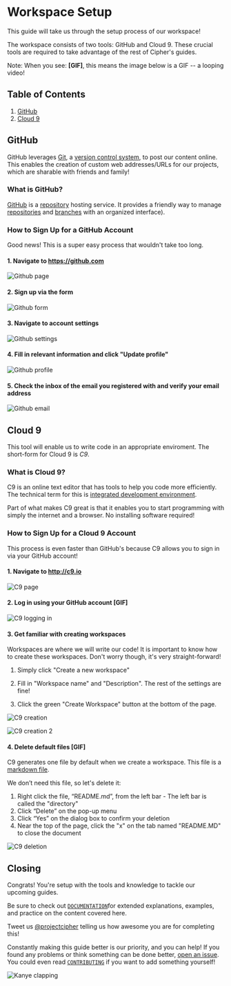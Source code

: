 # Workspace Setup

This guide will take us through the setup process of our workspace!

The workspace consists of two tools: GitHub and Cloud 9. These crucial tools are required to take advantage of the rest of Cipher's guides.

Note: When you see: **[GIF]**, this means the image below is a GIF -- a looping video!

## Table of Contents

1. [GitHub](#github)
2. [Cloud 9](#cloud-9)

## GitHub

GitHub leverages [Git](https://git.com), a [version control system](../DOCUMENTATION.md#version-control-system-vcs), to post our content online. This enables the creation of custom web addresses/URLs for our projects, which are sharable with friends and family!

### What is GitHub?

[GitHub](https://github.com/) is a [repository](../DOCUMENTATION.md#repository) hosting service. It provides a friendly way to manage [repositories](../DOCUMENTATION.md#repository) and [branches](../DOCUMENTATION.md#branch) with an organized interface).

### How to Sign Up for a GitHub Account

Good news! This is a super easy process that wouldn't take too long.

#### 1. Navigate to https://github.com

  ![Github page](img/github.png)

#### 2. Sign up via the form

  ![Github form](img/github_form.png)

#### 3. Navigate to account settings

  ![Github settings](img/github_settings.png)

#### 4. Fill in relevant information and click "Update profile"

  ![Github profile](img/github_profile.png)

#### 5. Check the inbox of the email you registered with and verify your email address

  ![Github email](img/github_email.png)

## Cloud 9

This tool will enable us to write code in an appropriate enviroment. The short-form for Cloud 9 is _C9_.

### What is Cloud 9?

C9 is an online text editor that has tools to help you code more efficiently. The technical term for this is [integrated development environment](../DOCUMENTATION.md#integrated-development-environment-ide).

Part of what makes C9 great is that it enables you to start programming with simply the internet and a browser. No installing software required!

### How to Sign Up for a Cloud 9 Account

This process is even faster than GitHub's because C9 allows you to sign in via your GitHub account!

#### 1. Navigate to http://c9.io

  ![C9 page](img/c9.png)

#### 2. Log in using your GitHub account [GIF]

![C9 logging in](img/c9_logging_in.gif)

#### 3. Get familiar with creating workspaces

Workspaces are where we will write our code! It is important to know how to create these workspaces. Don't worry though, it's very straight-forward!

1. Simply click "Create a new workspace"

2. Fill in "Workspace name" and "Description". The rest of the settings are fine!

3. Click the green "Create Workspace" button at the bottom of the page.

![C9 creation](img/c9_workspace_creation.png)

![C9 creation 2](img/c9_workspace_creation_2.png)

#### 4. Delete default files [GIF]

C9 generates one file by default when we create a workspace. This file is a [markdown file](../DOCUMENTATION.md#markdown).

We don’t need this file, so let's delete it:

  1. Right click the file, “README.md”, from the left bar
    - The left bar is called the "directory"
  2. Click “Delete” on the pop-up menu
  3. Click “Yes” on the dialog box to confirm your deletion
  4. Near the top of the page, click the "x" on the tab named "README.MD" to close the document

![C9 deletion](img/c9_deleting.gif)

## Closing

Congrats! You're setup with the tools and knowledge to tackle our upcoming guides.

Be sure to check out [`DOCUMENTATION`](../DOCUMENTATION.md)for extended explanations, examples, and practice on the content covered here.

Tweet us [@projectcipher](https://twitter.com/projectcipher) telling us how awesome you are for completing this!

Constantly making this guide better is our priority, and you can help! If you found any problems or think something can be done better, [open an issue](https://github.com/projectcipher/cipher/issues/new). You could even read [`CONTRIBUTING`](../../CONTRIBUTING.md) if you want to add something yourself!

![Kanye clapping](img/kanye_clapping.gif)
